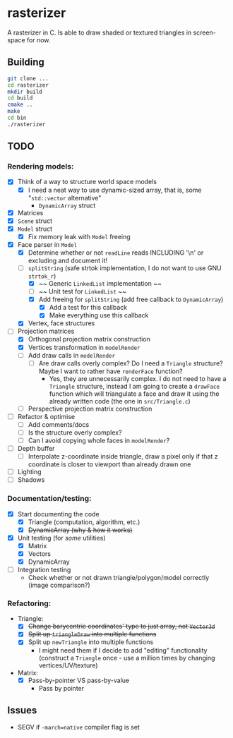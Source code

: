 # rasterizer

A rasterizer in C. Is able to draw shaded or textured triangles in screen-space for now.

## Building

```bash
git clone ...
cd rasterizer
mkdir build
cd build
cmake ..
make
cd bin
./rasterizer
```

## TODO
### Rendering models:
- [x] Think of a way to structure world space models
    - [x] I need a neat way to use dynamic-sized array, that is, some "`std::vector` alternative"
        - `DynamicArray` struct
- [x] Matrices
- [x] `Scene` struct
- [x] `Model` struct
    - [x] Fix memory leak with `Model` freeing
- [x] Face parser in `Model`
    - [x] Determine whether or not `readLine` reads INCLUDING '\n' or excluding and document it!
    - [ ] `splitString` (safe strtok implementation, I do not want to use GNU `strtok_r`)
        - [x] ~~ Generic `LinkedList` implementation ~~
        - [ ] ~~ Unit test for `LinkedList` ~~
        - [x] Add freeing for `splitString` (add free callback to `DynamicArray`)
            - [x] Add a test for this callback
            - [x] Make everything use this callback
    - [x] Vertex, face structures
- [ ] Projection matrices
    - [x] Orthogonal projection matrix construction
    - [x] Vertices transformation in `modelRender`
    - [ ] Add draw calls in `modelRender`
        - [ ] Are draw calls overly complex? Do I need a `Triangle` structure? Maybe I want to rather have `renderFace` function?
            - Yes, they are unnecessarily complex. I do not need to have a `Triangle` structure, instead I am going to create a `drawFace` function which will triangulate a face and draw it using the already written code (the one in `src/Triangle.c`)
    - [ ] Perspective projection matrix construction
- [ ] Refactor & optimise
    - [ ] Add comments/docs
    - [ ] Is the structure overly complex?
    - [ ] Can I avoid copying whole faces in `modelRender`?
- [ ] Depth buffer
    - [ ] Interpolate z-coordinate inside triangle, draw a pixel only if that z coordinate is closer to viewport than already drawn one
- [ ] Lighting
- [ ] Shadows

### Documentation/testing:
- [x] Start documenting the code
    - [x] Triangle (computation, algorithm, etc.)
    - [x] ~~DynamicArray (why & how it works)~~
- [x] Unit testing (for *some* utilities)
    - [x] Matrix
    - [x] Vectors
    - [x] DynamicArray
- [ ] Integration testing
    - Check whether or not drawn triangle/polygon/model correctly (image comparison?)

### Refactoring:
- Triangle:
    - [x] ~~Change barycentric coordinates' type to just array, not `Vector3d`~~
    - [x] ~~Split up `triangleDraw` into multiple functions~~
    - [x] Split up `newTriangle` into multiple functions
        - I might need them if I decide to add "editing" functionality (construct a `Triangle` once - use a million times by changing vertices/UV/texture)
- Matrix:
    - [x] Pass-by-pointer VS pass-by-value
        - Pass by pointer

## Issues
- SEGV if `-march=native` compiler flag is set
